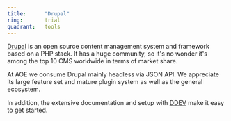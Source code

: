 ```yaml
---
title:      "Drupal"
ring:       trial
quadrant:   tools
---
```


[Drupal](https://www.drupal.org/) is an open source content management system and framework based on a PHP stack.
It has a huge community, so it's no wonder it's among the top 10 CMS worldwide in terms of market share.

At AOE we consume Drupal mainly headless via JSON API. We appreciate its large feature set and mature plugin system as well as the general ecosystem.

In addition, the extensive documentation and setup with [DDEV](/tools/ddev/) make it easy to get started.
